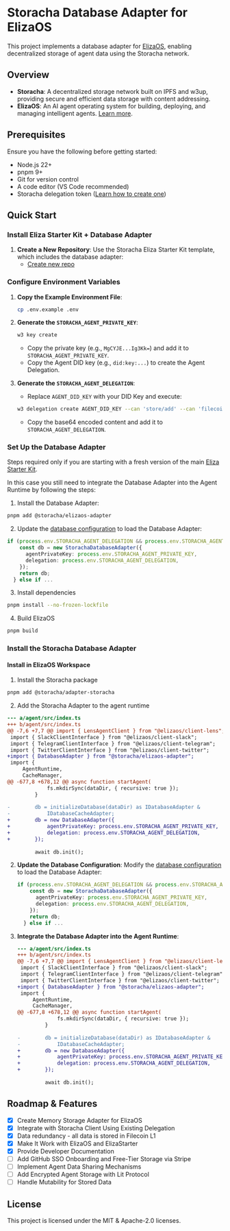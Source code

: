 # Storacha Database Adapter for ElizaOS

This project implements a database adapter for [ElizaOS](https://elizaos.github.io/eliza/), enabling decentralized storage of agent data using the Storacha network.

## Overview

- **Storacha**: A decentralized storage network built on IPFS and w3up, providing secure and efficient data storage with content addressing.
- **ElizaOS**: An AI agent operating system for building, deploying, and managing intelligent agents. [Learn more](https://elizaos.github.io/eliza/).

## Prerequisites

Ensure you have the following before getting started:

- Node.js 22+
- pnpm 9+
- Git for version control
- A code editor (VS Code recommended)
- Storacha delegation token ([Learn how to create one](https://docs.storacha.network/concepts/ucan/#delegate-across-apps-and-services))

## Quick Start

### Install Eliza Starter Kit + Database Adapter

1. **Create a New Repository**: Use the Storacha Eliza Starter Kit template, which includes the database adapter:
   - [Create new repo](https://github.com/new?template_name=eliza-starter&template_owner=storacha)

### Configure Environment Variables

1. **Copy the Example Environment File**:
   ```bash
   cp .env.example .env
   ```

2. **Generate the `STORACHA_AGENT_PRIVATE_KEY`**:
   ```bash
   w3 key create
   ```
   - Copy the private key (e.g., `MgCYJE...Ig3Kk=`) and add it to `STORACHA_AGENT_PRIVATE_KEY`.
   - Copy the Agent DID key (e.g., `did:key:...`) to create the Agent Delegation.

3. **Generate the `STORACHA_AGENT_DELEGATION`**:
   - Replace `AGENT_DID_KEY` with your DID Key and execute:
   ```bash
   w3 delegation create AGENT_DID_KEY --can 'store/add' --can 'filecoin/offer' --can 'upload/add' --can 'space/blob/add' --can 'space/index/add' | base64
   ```
   - Copy the base64 encoded content and add it to `STORACHA_AGENT_DELEGATION`.

### Set Up the Database Adapter

Steps required only if you are starting with a fresh version of the main [Eliza Starter Kit](https://github.com/storacha/eliza-starter).

In this case you still need to integrate the Database Adapter into the Agent Runtime by following the steps:

1. Install the Database Adapter:
```bash
pnpm add @storacha/elizaos-adapter
```

2. Update the [database configuration](https://github.com/elizaOS/eliza-starter/blob/main/src/database/index.ts#L7) to load the Database Adapter:

```typescript
if (process.env.STORACHA_AGENT_DELEGATION && process.env.STORACHA_AGENT_PRIVATE_KEY) {
    const db = new StorachaDatabaseAdapter({
      agentPrivateKey: process.env.STORACHA_AGENT_PRIVATE_KEY,
      delegation: process.env.STORACHA_AGENT_DELEGATION,    
    });
    return db;
  } else if ...
```

3. Install dependencies
```bash
pnpm install --no-frozen-lockfile
```

4. Build ElizaOS
```bash
pnpm build
```

### Install the Storacha Database Adapter

#### Install in ElizaOS Workspace

1. Install the Storacha package
```bash
pnpm add @storacha/adapter-storacha
```

2. Add the Storacha Adapter to the agent runtime
```diff
--- a/agent/src/index.ts
+++ b/agent/src/index.ts
@@ -7,6 +7,7 @@ import { LensAgentClient } from "@elizaos/client-lens";
 import { SlackClientInterface } from "@elizaos/client-slack";
 import { TelegramClientInterface } from "@elizaos/client-telegram";
 import { TwitterClientInterface } from "@elizaos/client-twitter";
+import { DatabaseAdapter } from "@storacha/elizaos-adapter";
 import {
     AgentRuntime,
     CacheManager,
@@ -677,8 +678,12 @@ async function startAgent(
             fs.mkdirSync(dataDir, { recursive: true });
         }
 
-        db = initializeDatabase(dataDir) as IDatabaseAdapter &
-            IDatabaseCacheAdapter;
+        db = new DatabaseAdapter({
+            agentPrivateKey: process.env.STORACHA_AGENT_PRIVATE_KEY,
+            delegation: process.env.STORACHA_AGENT_DELEGATION,
+        });
 
         await db.init();
```

2. **Update the Database Configuration**:
   Modify the [database configuration](https://github.com/elizaOS/eliza-starter/blob/main/src/database/index.ts#L7) to load the Database Adapter:
   ```typescript
   if (process.env.STORACHA_AGENT_DELEGATION && process.env.STORACHA_AGENT_PRIVATE_KEY) {
       const db = new StorachaDatabaseAdapter({
         agentPrivateKey: process.env.STORACHA_AGENT_PRIVATE_KEY,
         delegation: process.env.STORACHA_AGENT_DELEGATION,    
       });
       return db;
     } else if ...
   ```

3. **Integrate the Database Adapter into the Agent Runtime**:
   ```diff
   --- a/agent/src/index.ts
   +++ b/agent/src/index.ts
   @@ -7,6 +7,7 @@ import { LensAgentClient } from "@elizaos/client-lens";
    import { SlackClientInterface } from "@elizaos/client-slack";
    import { TelegramClientInterface } from "@elizaos/client-telegram";
    import { TwitterClientInterface } from "@elizaos/client-twitter";
   +import { DatabaseAdapter } from "@storacha/elizaos-adapter";
    import {
        AgentRuntime,
        CacheManager,
   @@ -677,8 +678,12 @@ async function startAgent(
                fs.mkdirSync(dataDir, { recursive: true });
            }
    
   -        db = initializeDatabase(dataDir) as IDatabaseAdapter &
   -            IDatabaseCacheAdapter;
   +        db = new DatabaseAdapter({
   +            agentPrivateKey: process.env.STORACHA_AGENT_PRIVATE_KEY,
   +            delegation: process.env.STORACHA_AGENT_DELEGATION,
   +        });
    
            await db.init();
   ```

## Roadmap & Features

- [x] Create Memory Storage Adapter for ElizaOS
- [x] Integrate with Storacha Client Using Existing Delegation
- [x] Data redundancy - all data is stored in Filecoin L1
- [x] Make It Work with ElizaOS and ElizaStarter
- [x] Provide Developer Documentation
- [ ] Add GitHub SSO Onboarding and Free-Tier Storage via Stripe
- [ ] Implement Agent Data Sharing Mechanisms
- [ ] Add Encrypted Agent Storage with Lit Protocol
- [ ] Handle Mutability for Stored Data

## License

This project is licensed under the MIT & Apache-2.0 licenses.
